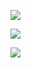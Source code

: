 <a href="https://codeclimate.com/github/yu-wang-bah/EB-Pipeline"><img src="https://codeclimate.com/github/yu-wang-bah/EB-Pipeline/badges/gpa.svg" /></a>

<a href="https://codeclimate.com/github/yu-wang-bah/EB-Pipeline/coverage"><img src="https://codeclimate.com/github/yu-wang-bah/EB-Pipeline/badges/coverage.svg" /></a>

<a href="https://codeclimate.com/github/yu-wang-bah/EB-Pipeline"><img src="https://codeclimate.com/github/yu-wang-bah/EB-Pipeline/badges/issue_count.svg" /></a>
